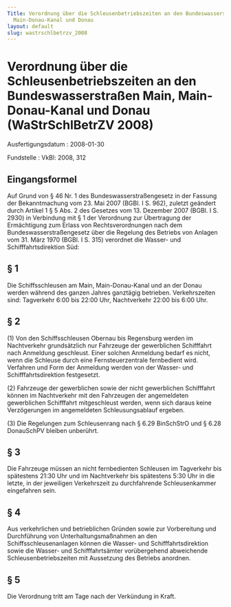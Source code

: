 ```yaml
---
Title: Verordnung über die Schleusenbetriebszeiten an den Bundeswasserstraßen Main,
  Main-Donau-Kanal und Donau
layout: default
slug: wastrschlbetrzv_2008
---
```


# Verordnung über die Schleusenbetriebszeiten an den Bundeswasserstraßen Main, Main-Donau-Kanal und Donau (WaStrSchlBetrZV 2008)

Ausfertigungsdatum
:   2008-01-30

Fundstelle
:   VkBl: 2008, 312


## Eingangsformel

Auf Grund von § 46 Nr. 1 des Bundeswasserstraßengesetz in der  Fassung
der Bekanntmachung vom 23. Mai 2007 (BGBl. I S. 962), zuletzt geändert
durch Artikel 1 § 5 Abs. 2 des Gesetzes vom 13. Dezember 2007 (BGBl. I
S. 2930) in Verbindung mit § 1 der Verordnung zur Übertragung der
Ermächtigung zum Erlass von Rechtsverordnungen nach dem
Bundeswasserstraßengesetz über die Regelung des  Betriebs von Anlagen
vom 31. März 1970 (BGBl. I S. 315) verordnet die Wasser- und
Schifffahrtsdirektion Süd:


## § 1

Die Schiffsschleusen am Main, Main-Donau-Kanal und an der Donau werden
während des ganzen Jahres ganztägig betrieben. Verkehrszeiten sind:
Tagverkehr  6:00 bis 22:00 Uhr, Nachtverkehr 22:00 bis 6:00 Uhr.


## § 2

(1) Von den Schiffsschleusen Obernau bis Regensburg werden im
Nachtverkehr grundsätzlich nur Fahrzeuge der gewerblichen Schifffahrt
nach Anmeldung geschleust. Einer solchen Anmeldung bedarf es nicht,
wenn die Schleuse durch eine Fernsteuerzentrale fernbedient wird.
Verfahren und Form der Anmeldung werden von der Wasser- und
Schifffahrtsdirektion festgesetzt.

(2) Fahrzeuge der gewerblichen sowie der nicht gewerblichen
Schifffahrt können im Nachtverkehr mit den Fahrzeugen der angemeldeten
gewerblichen Schifffahrt mitgeschleust werden, wenn sich daraus keine
Verzögerungen im angemeldeten Schleusungsablauf ergeben.

(3) Die Regelungen zum Schleusenrang nach § 6.29 BinSchStrO und § 6.28
DonauSchPV bleiben unberührt.


## § 3

Die Fahrzeuge müssen an nicht fernbedienten Schleusen im Tagverkehr
bis spätestens 21:30 Uhr und im Nachtverkehr bis spätestens 5:30 Uhr
in die letzte,  in der jeweiligen Verkehrszeit zu durchfahrende
Schleusenkammer eingefahren sein.


## § 4

Aus verkehrlichen und betrieblichen Gründen sowie zur Vorbereitung und
Durchführung von Unterhaltungsmaßnahmen an den Schiffsschleusenanlagen
können die Wasser- und Schifffahrtsdirektion sowie die Wasser- und
Schifffahrtsämter vorübergehend abweichende Schleusenbetriebszeiten
mit Aussetzung des Betriebs anordnen.


## § 5

Die Verordnung tritt am Tage nach der Verkündung in Kraft.

